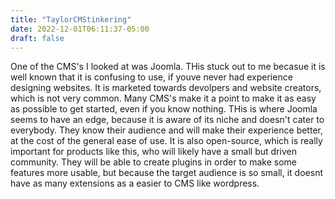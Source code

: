 ```yaml
---
title: "TaylorCMStinkering"
date: 2022-12-01T06:11:37-05:00
draft: false
---
```


<html>
<body>
<p>One of the CMS's I looked at was Joomla. THis stuck out to me becasue it is well known that it is confusing to use, if youve never had experience designing websites. It is marketed towards devolpers and website creators, which is not very common. Many CMS's make it a point to make it as easy as possible to get started, even if you know nothing. THis is where Joomla seems to have an edge, because it is aware of its niche and doesn't cater to everybody. They know their audience and will make their experience better, at the cost of the general ease of use. It is also open-source, which is really important for products like this, who will likely have a small but driven community. They will be able to create plugins in order to make some features more usable, but because the target audience is so small, it doesnt have as many extensions as a easier to CMS like wordpress.   </p>
</body>
</html>